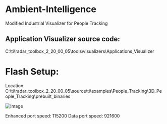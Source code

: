 # Ambient-Intelligence
Modified Industrial Visualizer for People Tracking

## Application Visualizer source code:
C:\ti\radar_toolbox_2_20_00_05\tools\visualizers\Applications_Visualizer

# Flash Setup:

Location: C:\ti\radar_toolbox_2_20_00_05\source\ti\examples\People_Tracking\3D_People_Tracking\prebuilt_binaries

![image](https://github.com/user-attachments/assets/a187bb92-6799-4768-938e-4e438d84f819)

Enhanced port speed: 115200
Data port speed: 921600


